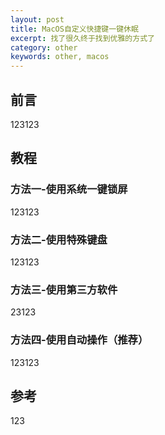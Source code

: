 ```yaml
---
layout: post
title: MacOS自定义快捷键一键休眠
excerpt: 找了很久终于找到优雅的方式了
category: other
keywords: other, macos
---
```


## 前言

123123

## 教程

### 方法一-使用系统一键锁屏

123123

### 方法二-使用特殊键盘

123123


### 方法三-使用第三方软件

23123
### 方法四-使用自动操作（推荐）

123123

## 参考

123
